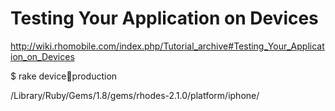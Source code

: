 # Testing Your Application on Devices

<http://wiki.rhomobile.com/index.php/Tutorial_archive#Testing_Your_Application_on_Devices>


$ rake device:iphone:production

/Library/Ruby/Gems/1.8/gems/rhodes-2.1.0/platform/iphone/


